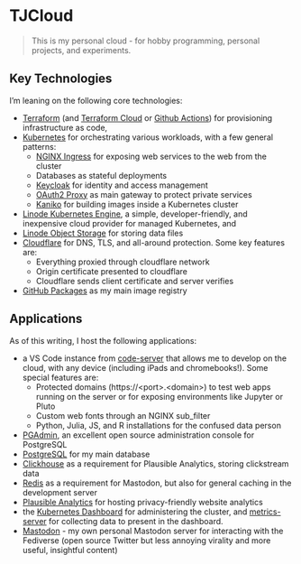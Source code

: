 TJCloud
================

<!-- WARNING: THIS FILE WAS AUTOGENERATED! DO NOT EDIT! -->

> This is my personal cloud - for hobby programming, personal projects,
> and experiments.

## Key Technologies

I’m leaning on the following core technologies:

- [Terraform](https://www.terraform.io) (and [Terraform
  Cloud](https://app.terraform.io/) or [Github
  Actions](https://github.com/features/actions)) for provisioning
  infrastructure as code,
- [Kubernetes](https://kubernetes.io) for orchestrating various
  workloads, with a few general patterns:
  - [NGINX Ingress](https://kubernetes.github.io/ingress-nginx/) for
    exposing web services to the web from the cluster
  - Databases as stateful deployments
  - [Keycloak](https://www.keycloak.org) for identity and access
    management
  - [OAuth2 Proxy](https://oauth2-proxy.github.io/oauth2-proxy/) as main
    gateway to protect private services
  - [Kaniko](https://github.com/GoogleContainerTools/kaniko) for
    building images inside a Kubernetes cluster
- [Linode Kubernetes
  Engine](https://www.linode.com/products/kubernetes/), a simple,
  developer-friendly, and inexpensive cloud provider for managed
  Kubernetes, and
- [Linode Object
  Storage](https://www.linode.com/products/object-storage/) for storing
  data files
- [Cloudflare](https://www.cloudflare.com) for DNS, TLS, and all-around
  protection. Some key features are:
  - Everything proxied through cloudflare network
  - Origin certificate presented to cloudflare
  - Cloudflare sends client certificate and server verifies
- [GitHub Packages](https://github.com/features/packages) as my main
  image registry

## Applications

As of this writing, I host the following applications:

- a VS Code instance from
  [code-server](https://github.com/coder/code-server) that allows me to
  develop on the cloud, with any device (including iPads and
  chromebooks!). Some special features are:
  - Protected domains (https://\<port\>.\<domain\>) to test web apps
    running on the server or for exposing environments like Jupyter or
    Pluto
  - Custom web fonts through an NGINX sub_filter
  - Python, Julia, JS, and R installations for the confused data person
- [PGAdmin](https://www.pgadmin.org), an excellent open source
  administration console for PostgreSQL
- [PostgreSQL](https://www.postgresql.org) for my main database
- [Clickhouse](https://clickhouse.com) as a requirement for Plausible
  Analytics, storing clickstream data
- [Redis](https://redis.io) as a requirement for Mastodon, but also for
  general caching in the development server
- [Plausible Analytics](https://plausible.io) for hosting
  privacy-friendly website analytics
- the [Kubernetes Dashboard](https://github.com/kubernetes/dashboard)
  for administering the cluster, and
  [metrics-server](https://github.com/kubernetes-sigs/metrics-server)
  for collecting data to present in the dashboard.
- [Mastodon](https://joinmastodon.org) - my own personal Mastodon server
  for interacting with the Fediverse (open source Twitter but less
  annoying virality and more useful, insightful content)
